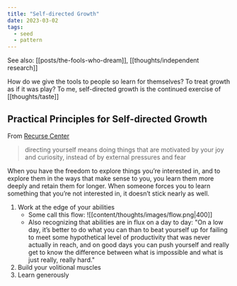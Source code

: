 ```yaml
---
title: "Self-directed Growth"
date: 2023-03-02
tags:
  - seed
  - pattern
---
```


See also: [[posts/the-fools-who-dream]], [[thoughts/independent research]]

How do we give the tools to people so learn for themselves? To treat growth as if it was play? To me, self-directed growth is the continued exercise of [[thoughts/taste]]

## Practical Principles for Self-directed Growth

From [Recurse Center](https://www.recurse.com/blog/185-do-more-than-you-think)

> directing yourself means doing things that are motivated by your joy and curiosity, instead of by external pressures and fear

When you have the freedom to explore things you’re interested in, and to explore them in the ways that make sense to you, you learn them more deeply and retain them for longer. When someone forces you to learn something that you’re not interested in, it doesn’t stick nearly as well.

1. Work at the edge of your abilities
   - Some call this flow: ![[content/thoughts/images/flow.png|400]]
   - Also recognizing that abilities are in flux on a day to day: "On a low day, it’s better to do what you can than to beat yourself up for failing to meet some hypothetical level of productivity that was never actually in reach, and on good days you can push yourself and really get to know the difference between what is impossible and what is just really, really hard."
2. Build your volitional muscles
3. Learn generously
